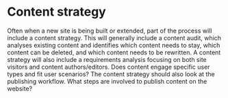# Content strategy

Often when a new site is being built or extended, part of the process will include a content strategy. This will generally include a content audit, which analyses existing content and identifies which content needs to stay, which content can be deleted, and which content needs to be rewritten. A content strategy will also include a requirements analysis focusing on both site visitors and content authors/editors. Does content engage specific user types and fit user scenarios? The content strategy should also look at the publishing workflow. What steps are involved to publish content on the website?

